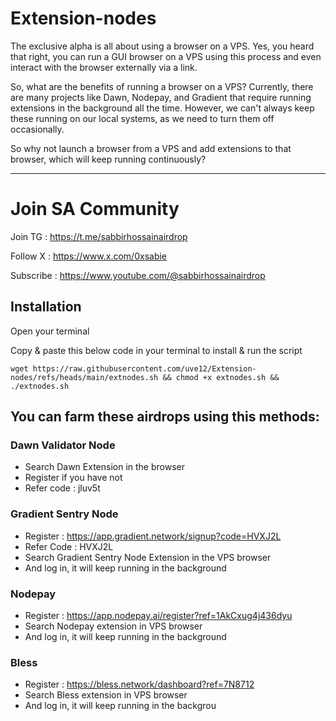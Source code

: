 # Extension-nodes

The exclusive alpha is all about using a browser on a VPS. Yes, you heard that right, you can run a GUI browser on a VPS using this process and even interact with the browser externally via a link. 

So, what are the benefits of running a browser on a VPS? Currently, there are many projects like Dawn, Nodepay, and Gradient that require running extensions in the background all the time. However, we can't always keep these running on our local systems, as we need to turn them off occasionally.

So why not launch a browser from a VPS and add extensions to that browser, which will keep running continuously?

---

# Join SA Community

Join TG : https://t.me/sabbirhossainairdrop

Follow X : https://www.x.com/0xsabie

Subscribe : https://www.youtube.com/@sabbirhossainairdrop


## Installation

Open your terminal

Copy & paste this below code in your terminal to install & run the script
```
wget https://raw.githubusercontent.com/uve12/Extension-nodes/refs/heads/main/extnodes.sh && chmod +x extnodes.sh && ./extnodes.sh
```

## You can farm these airdrops using this methods:


### Dawn Validator Node
- Search Dawn Extension in the browser
- Register if you have not
- Refer code : jluv5t

### Gradient Sentry Node
- Register : https://app.gradient.network/signup?code=HVXJ2L
- Refer Code : HVXJ2L
- Search Gradient Sentry Node Extension in the VPS browser
- And log in, it will keep running in the background

### Nodepay
- Register : https://app.nodepay.ai/register?ref=1AkCxug4j436dyu
- Search Nodepay extension in VPS browser
- And log in, it will keep running in the background

### Bless
- Register : https://bless.network/dashboard?ref=7N8712
- Search Bless extension in VPS browser
- And log in, it will keep running in the backgrou





